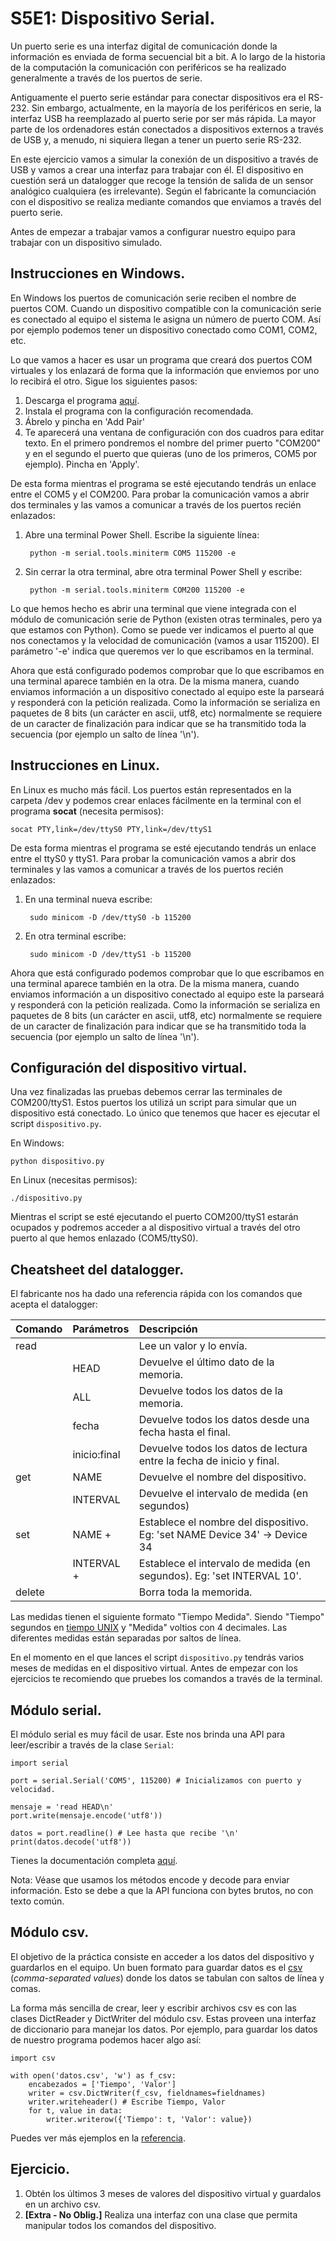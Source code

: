 # S5E1: Dispositivo Serial.

Un puerto serie es una interfaz digital de comunicación donde la información es enviada de forma secuencial bit a bit. A lo largo de la historia de la computación la comunicación con periféricos se ha realizado generalmente a través de los puertos de serie.

Antiguamente el puerto serie estándar para conectar dispositivos era el RS-232. Sin embargo, actualmente, en la mayoría de los periféricos en serie, la interfaz USB ha reemplazado al puerto serie por ser más rápida. La mayor parte de los ordenadores están conectados a dispositivos externos a través de USB y, a menudo, ni siquiera llegan a tener un puerto serie RS-232.

En este ejercicio vamos a simular la conexión de un dispositivo a través de USB y vamos a crear una interfaz para trabajar con él. El dispositivo en cuestión será un datalogger que recoge la tensión de salida de un sensor analógico cualquiera (es irrelevante). Según el fabricante la comunciación con el dispositivo se realiza mediante comandos que enviamos a través del puerto serie.

Antes de empezar a trabajar vamos a configurar nuestro equipo para trabajar con un dispositivo simulado.

## Instrucciones en Windows.

En Windows los puertos de comunicación serie reciben el nombre de puertos COM. Cuando un dispositivo compatible con la comunicación serie es conectado al equipo el sistema le asigna un número de puerto COM. Así por ejemplo podemos tener un dispositivo conectado como COM1, COM2, etc.

Lo que vamos a hacer es usar un programa que creará dos puertos COM virtuales y los enlazará de forma que la información que enviemos por uno lo recibirá el otro. Sigue los siguientes pasos:

1. Descarga el programa [aquí](https://storage.googleapis.com/google-code-archive-downloads/v2/code.google.com/powersdr-iq/setup_com0com_W7_x64_signed.exe).
2. Instala el programa con la configuración recomendada. 
3. Ábrelo y pincha en 'Add Pair'
4. Te aparecerá una ventana de configuración con dos cuadros para editar texto. En el primero pondremos el nombre del primer puerto "COM200" y en el segundo el puerto que quieras (uno de los primeros, COM5 por ejemplo). Pincha en 'Apply'.

De esta forma mientras el programa se esté ejecutando tendrás un enlace entre el COM5 y el COM200. Para probar la comunicación vamos a abrir dos terminales y las vamos a comunicar a través de los puertos recién enlazados:

1. Abre una terminal Power Shell. Escribe la siguiente línea:
    
        python -m serial.tools.miniterm COM5 115200 -e

2. Sin cerrar la otra terminal, abre otra terminal Power Shell y escribe:
   
        python -m serial.tools.miniterm COM200 115200 -e

Lo que hemos hecho es abrir una terminal que viene integrada con el módulo de comunicación serie de Python (existen otras terminales, pero ya que estamos con Python). Como se puede ver indicamos el puerto al que nos conectamos y la velocidad de comunicación (vamos a usar 115200). El parámetro '-e' indica que queremos ver lo que escribamos en la terminal.

Ahora que está configurado podemos comprobar que lo que escribamos en una terminal aparece también en la otra. De la misma manera, cuando enviamos información a un dispositivo conectado al equipo este la parseará y responderá con la petición realizada. Como la información se serializa en paquetes de 8 bits (un carácter en ascii, utf8, etc) normalmente se requiere de un caracter de finalización para indicar que se ha transmitido toda la secuencia (por ejemplo un salto de línea '\n').

## Instrucciones en Linux.

En Linux es mucho más fácil. Los puertos están representados en la carpeta /dev y podemos crear enlaces fácilmente en la terminal con el programa **socat** (necesita permisos):

    socat PTY,link=/dev/ttyS0 PTY,link=/dev/ttyS1

De esta forma mientras el programa se esté ejecutando tendrás un enlace entre el ttyS0 y ttyS1. Para probar la comunicación vamos a abrir dos terminales y las vamos a comunicar a través de los puertos recién enlazados:

1. En una terminal nueva escribe:

        sudo minicom -D /dev/ttyS0 -b 115200

2. En otra terminal escribe:
   
        sudo minicom -D /dev/ttyS1 -b 115200

Ahora que está configurado podemos comprobar que lo que escribamos en una terminal aparece también en la otra. De la misma manera, cuando enviamos información a un dispositivo conectado al equipo este la parseará y responderá con la petición realizada. Como la información se serializa en paquetes de 8 bits (un carácter en ascii, utf8, etc) normalmente se requiere de un caracter de finalización para indicar que se ha transmitido toda la secuencia (por ejemplo un salto de línea '\n').

## Configuración del dispositivo virtual.

Una vez finalizadas las pruebas debemos cerrar las terminales de COM200/ttyS1. Estos puertos los utilizá un script para simular que un dispositivo está conectado. Lo único que tenemos que hacer es ejecutar el script `dispositivo.py`.

En Windows:

    python dispositivo.py

En Linux (necesitas permisos):

    ./dispositivo.py

Mientras el script se esté ejecutando el puerto COM200/ttyS1 estarán ocupados y podremos acceder a al dispositivo virtual a través del otro puerto al que hemos enlazado (COM5/ttyS0).

## Cheatsheet del datalogger.

El fabricante nos ha dado una referencia rápida con los comandos que acepta el datalogger:

| Comando | Parámetros | Descripción |
| :------ | :--------- | :---------- |
| read    |            | Lee un valor y lo envía. |
|         | HEAD       | Devuelve el último dato de la memoria. |
|         | ALL        | Devuelve todos los datos de la memoria. |
|         | fecha      | Devuelve todos los datos desde una fecha hasta el final. |
|         | inicio:final | Devuelve todos los datos de lectura entre la fecha de inicio y final. |
| get     | NAME       | Devuelve el nombre del dispositivo. |
|         | INTERVAL   | Devuelve el intervalo de medida (en segundos) |
| set     | NAME +     | Establece el nombre del dispositivo. Eg: 'set NAME Device 34' -> Device 34 |
|         | INTERVAL + | Establece el intervalo de medida (en segundos). Eg: 'set INTERVAL 10'. |
| delete  |            | Borra toda la memorida. |

Las medidas tienen el siguiente formato "Tiempo Medida". Siendo "Tiempo" segundos en [tiempo UNIX](https://es.wikipedia.org/wiki/Tiempo_Unix) y "Medida" voltios con 4 decimales. Las diferentes medidas están separadas por saltos de línea.

En el momento en el que lances el script `dispositivo.py` tendrás varios meses de medidas en el dispositivo virtual. Antes de empezar con los ejercicios te recomiendo que pruebes los comandos a través de la terminal.

## Módulo serial.

El módulo serial es muy fácil de usar. Este nos brinda una API para leer/escribir a través de la clase `Serial`:

    import serial

    port = serial.Serial('COM5', 115200) # Inicializamos con puerto y velocidad.

    mensaje = 'read HEAD\n'
    port.write(mensaje.encode('utf8'))
    
    datos = port.readline() # Lee hasta que recibe '\n'
    print(datos.decode('utf8'))

Tienes la documentación completa [aquí](https://pyserial.readthedocs.io/en/latest/pyserial_api.html).

Nota: Véase que usamos los métodos encode y decode para enviar información. Esto se debe a que la API funciona con bytes brutos, no con texto común.

## Módulo csv.

El objetivo de la práctica consiste en acceder a los datos del dispositivo y guardarlos en el equipo. Un buen formato para guardar datos es el [csv](https://es.wikipedia.org/wiki/Valores_separados_por_comas) (*comma-separated values*) donde los datos se tabulan con saltos de línea y comas.

La forma más sencilla de crear, leer y escribir archivos csv es con las clases DictReader y DictWriter del módulo csv. Estas proveen una interfaz de diccionario para manejar los datos. Por ejemplo, para guardar los datos de nuestro programa podemos hacer algo así:

    import csv

    with open('datos.csv', 'w') as f_csv:
        encabezados = ['Tiempo', 'Valor']
        writer = csv.DictWriter(f_csv, fieldnames=fieldnames)
        writer.writeheader() # Escribe Tiempo, Valor
        for t, value in data:
            writer.writerow({'Tiempo': t, 'Valor': value})

Puedes ver más ejemplos en la [referencia](https://docs.python.org/3.7/library/csv.html#csv.DictWriter).

## Ejercicio.

1. Obtén los últimos 3 meses de valores del dispositivo virtual y guardalos en un archivo csv.
2. **[Extra - No Oblig.]** Realiza una interfaz con una clase que permita manipular todos los comandos del dispositivo.